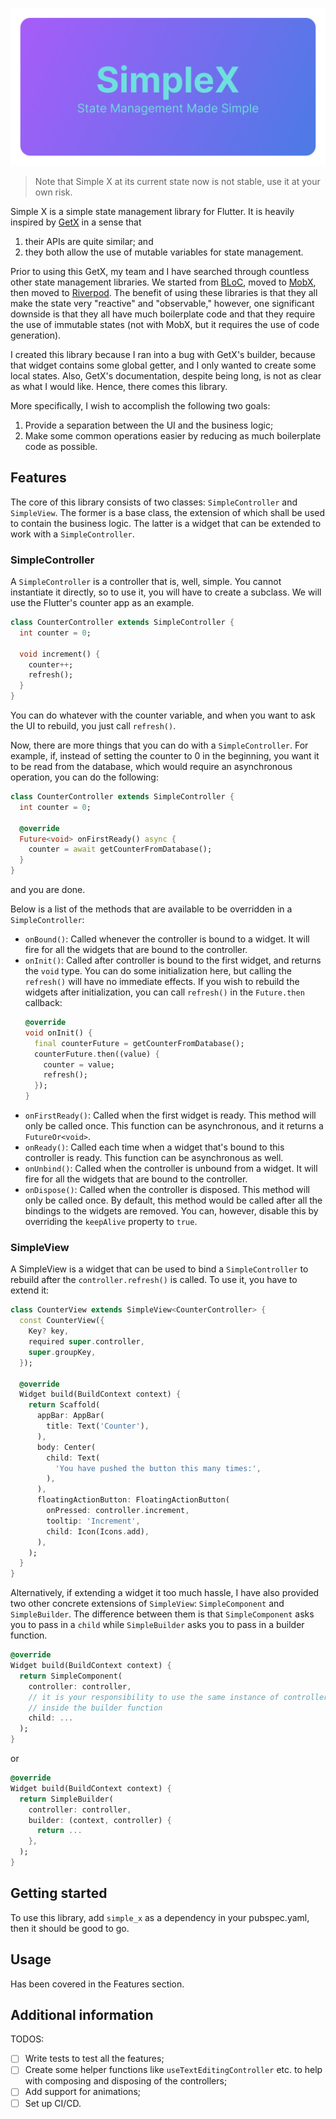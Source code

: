 <!--
This README describes the package. If you publish this package to pub.dev,
this README's contents appear on the landing page for your package.

For information about how to write a good package README, see the guide for
[writing package pages](https://dart.dev/guides/libraries/writing-package-pages).

For general information about developing packages, see the Dart guide for
[creating packages](https://dart.dev/guides/libraries/create-library-packages)
and the Flutter guide for
[developing packages and plugins](https://flutter.dev/developing-packages).
-->

![banner](doc/images/banner.png)

> Note that Simple X at its current state now is not stable, use it at your 
> own risk.

Simple X is a simple state management library for Flutter. It is heavily 
inspired by [GetX](https://pub.dev/packages/get) in a sense
that
1. their APIs are quite similar; and 
2. they both allow the use of mutable variables for state management. 

Prior to using this GetX, my team and I have searched through countless 
other state management libraries. We started from 
[BLoC](https://pub.dev/packages/flutter_bloc), moved to 
[MobX](https://pub.dev/packages/mobx), then moved to 
[Riverpod](https://pub.dev/packages/riverpod). The benefit of using these 
libraries is that they all make the state very "reactive" and "observable," 
however, one significant downside is that they all have much boilerplate 
code and that they require the use of immutable states (not with MobX, but 
it requires the use of code generation).

I created this library 
because I ran into a bug with GetX's builder, because that widget contains 
some global getter, and I only wanted to create some local states. 
Also, GetX's documentation, despite being long, is not as 
clear as what I would like. Hence, there comes this library.

More specifically, I wish to accomplish the following two goals:

1. Provide a separation between the UI and the business logic;
2. Make some common operations easier by reducing as much boilerplate code 
   as possible.

## Features

The core of this library consists of two classes: `SimpleController` and 
`SimpleView`. The former is a base class, the extension of which shall be 
used to contain the business logic. The latter is a widget that can be 
extended to work with a `SimpleController`. 

### SimpleController 

A `SimpleController` is a controller that is, well, simple. You cannot 
instantiate it directly, so to use it, you will have to create a 
subclass. We will use the Flutter's counter app as an example. 

```dart
class CounterController extends SimpleController {
  int counter = 0;
  
  void increment() {
    counter++;
    refresh();
  }
}
```

You can do whatever with the counter variable, and when you want to ask the 
UI to rebuild, you just call `refresh()`.

Now, there are more things that you can do with a `SimpleController`. For 
example, if, instead of setting the counter to 0 in the beginning, you want 
it to be read from the database, which would require an asynchronous 
operation, you can do the following: 

```dart
class CounterController extends SimpleController {
  int counter = 0;
  
  @override 
  Future<void> onFirstReady() async {
    counter = await getCounterFromDatabase();
  }
}
```

and you are done.

Below is a list of the methods that are available to be overridden in a 
`SimpleController`:

- `onBound()`: Called whenever the controller is bound to a widget. It will 
  fire for all the widgets that are bound to the controller. 
- `onInit()`: Called after controller is bound to the first widget, and 
  returns the `void` type. You can do some initialization here, but calling 
  the `refresh()` will have no immediate effects. If you wish to rebuild the 
  widgets after initialization, you can call `refresh()` in the
  `Future.then` callback:
  ```dart 
  @override 
  void onInit() {
    final counterFuture = getCounterFromDatabase();
    counterFuture.then((value) {
      counter = value;
      refresh();
    });
  }
  ```
- `onFirstReady()`: Called when the first widget is ready. This method will 
  only be called once. This function can be asynchronous, and it returns a 
  `FutureOr<void>`.
- `onReady()`: Called each time when a widget that's bound to this 
  controller is ready. This function can be asynchronous as well. 
- `onUnbind()`: Called when the controller is unbound from a widget. It will 
  fire for all the widgets that are bound to the controller.
- `onDispose()`: Called when the controller is disposed. This method will 
  only be called once. By default, this method would be called after all the 
  bindings to the widgets are removed. You can, however, disable this by 
  overriding the `keepAlive` property to `true`.

### SimpleView 

A SimpleView is a widget that can be used to bind a `SimpleController` to 
rebuild after the `controller.refresh()` is called. To use it, you have to 
extend it:

```dart
class CounterView extends SimpleView<CounterController> {
  const CounterView({
    Key? key,
    required super.controller,
    super.groupKey,
  });
  
  @override
  Widget build(BuildContext context) {
    return Scaffold(
      appBar: AppBar(
        title: Text('Counter'),
      ),
      body: Center(
        child: Text(
          'You have pushed the button this many times:',
        ),
      ),
      floatingActionButton: FloatingActionButton(
        onPressed: controller.increment,
        tooltip: 'Increment',
        child: Icon(Icons.add),
      ),
    );
  }
}
```

Alternatively, if extending a widget it too much hassle, I have also 
provided two other concrete extensions of `SimpleView`: `SimpleComponent` 
and `SimpleBuilder`. The difference between them is that `SimpleComponent` 
asks you to pass in a `child` while `SimpleBuilder` asks you to pass in a 
builder function. 

```dart
@override
Widget build(BuildContext context) {
  return SimpleComponent(
    controller: controller,
    // it is your responsibility to use the same instance of controller here
    // inside the builder function
    child: ...
  );
}
```

or 

```dart
@override 
Widget build(BuildContext context) {
  return SimpleBuilder(
    controller: controller,
    builder: (context, controller) {
      return ...
    },
  );
}
```


## Getting started

To use this library, add `simple_x` as a dependency in your pubspec.yaml, 
then it should be good to go.

## Usage

Has been covered in the Features section.

## Additional information

TODOS:
- [ ] Write tests to test all the features;
- [ ] Create some helper functions like `useTextEditingController` etc. to 
  help with composing and disposing of the controllers;
- [ ] Add support for animations;
- [ ] Set up CI/CD.
